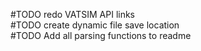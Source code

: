 #TODO redo VATSIM API links <br>
#TODO create dynamic file save location <br>
#TODO Add all parsing functions to readme
